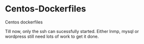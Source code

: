 # Centos-Dockerfiles
Centos dockerfiles

Till now, only the ssh can sucessfully started.
Either lnmp, mysql or wordpress still need lots of work to get it done.
